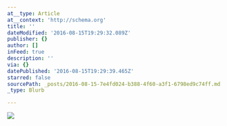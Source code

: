 ```yaml
---
at__type: Article
at__context: 'http://schema.org'
title: ''
dateModified: '2016-08-15T19:29:32.089Z'
publisher: {}
author: []
inFeed: true
description: ''
via: {}
datePublished: '2016-08-15T19:29:39.465Z'
starred: false
sourcePath: _posts/2016-08-15-7e4fd024-b388-4f60-a3f1-6798ed9c74ff.md
_type: Blurb

---
```

![](https://the-grid-user-content.s3-us-west-2.amazonaws.com/bcd9fca1-fa27-4a9e-abde-bdcdd201fd53.jpg)
